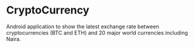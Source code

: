# CryptoCurrency
Android application to show the latest exchange rate between cryptocurrencies (BTC and ETH) and 20 major world currencies including Naira.
